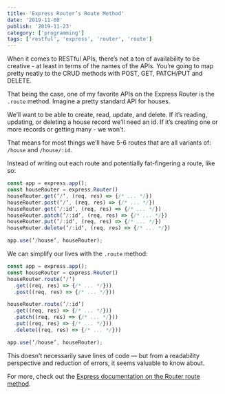 ```yaml
---
title: 'Express Router’s Route Method'
date: '2019-11-08'
publish: '2019-11-23'
category: ['programming']
tags: ['restful', 'express', 'router', 'route']
---
```


When it comes to RESTful APIs, there’s not a ton of availability to be creative - at least in terms of the names of the APIs. You’re going to map pretty neatly to the CRUD methods with POST, GET, PATCH/PUT and DELETE.

That being the case, one of my favorite APIs on the Express Router is the `.route` method. Imagine a pretty standard API for houses.

We’ll want to be able to create, read, update, and delete. If it’s reading, updating, or deleting a house record we’ll need an id. If it’s creating one or more records or getting many - we won’t.

That means for most things we’ll have 5-6 routes that are all variants of: `/house` and `/house/:id`.

Instead of writing out each route and potentially fat-fingering a route, like so:

```javascript
const app = express.app();
const houseRouter = express.Router()
houseRouter.get(‘/‘, (req, res) => {/* ... */})
houseRouter.post(‘/‘, (req, res) => {/* ... */})
houseRouter.get(‘/:id‘, (req, res) => {/* ... */})
houseRouter.patch(‘/:id‘, (req, res) => {/* ... */})
houseRouter.put(‘/:id‘, (req, res) => {/* ... */})
houseRouter.delete(‘/:id‘, (req, res) => {/* ... */})

app.use(‘/house’, houseRouter);
```

We can simplify our lives with the `.route` method:

```javascript
const app = express.app();
const houseRouter = express.Router()
houseRouter.route(‘/‘)
  .get((req, res) => {/* ... */}))
  .post((req, res) => {/* ... */}))

houseRouter.route(‘/:id‘)
  .get((req, res) => {/* ... */}))
  .patch((req, res) => {/* ... */}))
  .put((req, res) => {/* ... */}))
  .delete((req, res) => {/* ... */}))

app.use(‘/house’, houseRouter);
```

This doesn’t necessarily save lines of code — but from a readability perspective and reduction of errors, it seems valuable to know about.

For more, check out the [Express documentation on the Router route method](https://expressjs.com/en/4x/api.html#router.route).
